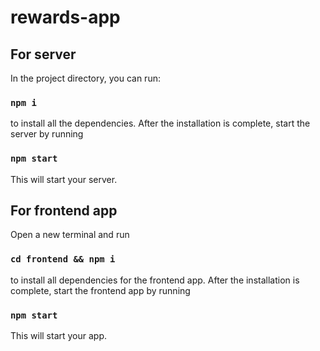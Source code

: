 # rewards-app

## For server

In the project directory, you can run:

### `npm i`

to install all the dependencies. After the installation is complete, start the server by running

### `npm start`

This will start your server.

## For frontend app

Open a new terminal and run

### `cd frontend && npm i`

to install all dependencies for the frontend app. After the installation is complete, start the frontend app by running

### `npm start`

This will start your app.
